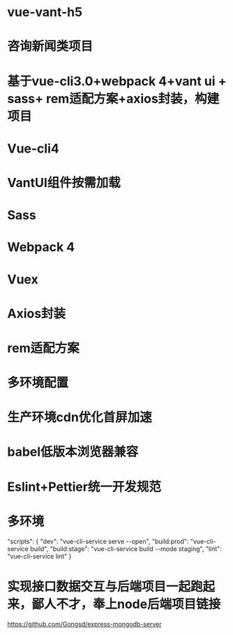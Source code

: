 # vue-vant-h5

# 咨询新闻类项目

# 基于vue-cli3.0+webpack 4+vant ui + sass+ rem适配方案+axios封装，构建项目
# Vue-cli4    
# VantUI组件按需加载       
# Sass         
# Webpack 4        
# Vuex
# Axios封装
# rem适配方案
# 多环境配置
# 生产环境cdn优化首屏加速
# babel低版本浏览器兼容
# Eslint+Pettier统一开发规范

# 多环境

"scripts": {
  "dev": "vue-cli-service serve --open",
  "build:prod": "vue-cli-service build",
  "build:stage": "vue-cli-service build --mode staging",
  "lint": "vue-cli-service lint"
}

# 实现接口数据交互与后端项目一起跑起来，鄙人不才，奉上node后端项目链接
https://github.com/Gongsd/express-mongodb-server
